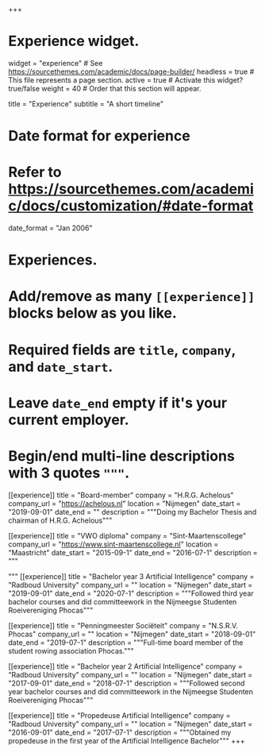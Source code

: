 +++
# Experience widget.
widget = "experience"  # See https://sourcethemes.com/academic/docs/page-builder/
headless = true  # This file represents a page section.
active = true  # Activate this widget? true/false
weight = 40  # Order that this section will appear.

title = "Experience"
subtitle = "A short timeline"

# Date format for experience
#   Refer to https://sourcethemes.com/academic/docs/customization/#date-format
date_format = "Jan 2006"

# Experiences.
#   Add/remove as many `[[experience]]` blocks below as you like.
#   Required fields are `title`, `company`, and `date_start`.
#   Leave `date_end` empty if it's your current employer.
#   Begin/end multi-line descriptions with 3 quotes `"""`.
[[experience]]
  title = "Board-member"
  company = "H.R.G. Achelous"
  company_url = "https://achelous.nl"
  location = "Nijmegen"
  date_start = "2019-09-01"
  date_end = ""
  description = """Doing my Bachelor Thesis and chairman of H.R.G. Achelous"""

[[experience]]
  title = "VWO diploma"
  company = "Sint-Maartenscollege"
  company_url = "https://www.sint-maartenscollege.nl"
  location = "Maastricht"
  date_start = "2015-09-1"
  date_end = "2016-07-1"
  description = """

  """
[[experience]]
  title = "Bachelor year 3 Artificial Intelligence"
  company = "Radboud University"
  company_url = ""
  location = "Nijmegen"
  date_start = "2019-09-01"
  date_end = "2020-07-1"
  description = """Followed third year bachelor courses and did committeework in the Nijmeegse Studenten Roeivereniging Phocas"""

[[experience]]
  title = "Penningmeester Sociëteit"
  company = "N.S.R.V. Phocas"
  company_url = ""
  location = "Nijmegen"
  date_start = "2018-09-01"
  date_end = "2019-07-1"
  description = """Full-time board member of the student rowing association Phocas."""

[[experience]]
  title = "Bachelor year 2 Artificial Intelligence"
  company = "Radboud University"
  company_url = ""
  location = "Nijmegen"
  date_start = "2017-09-01"
  date_end = "2018-07-1"
  description = """Followed second year bachelor courses and did committeework in the Nijmeegse Studenten Roeivereniging Phocas"""

[[experience]]
  title = "Propedeuse Artificial Intelligence"
  company = "Radboud University"
  company_url = ""
  location = "Nijmegen"
  date_start = "2016-09-01"
  date_end = "2017-07-1"
  description = """Obtained my propedeuse in the first year of the Artificial Intelligence Bachelor"""
+++
